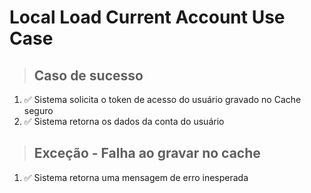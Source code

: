# Local Load Current Account Use Case

> ## Caso de sucesso
1. ✅ Sistema solicita o token de acesso do usuário gravado no Cache seguro
2. ✅ Sistema retorna os dados da conta do usuário

> ## Exceção - Falha ao gravar no cache
1. ✅ Sistema retorna uma mensagem de erro inesperada
